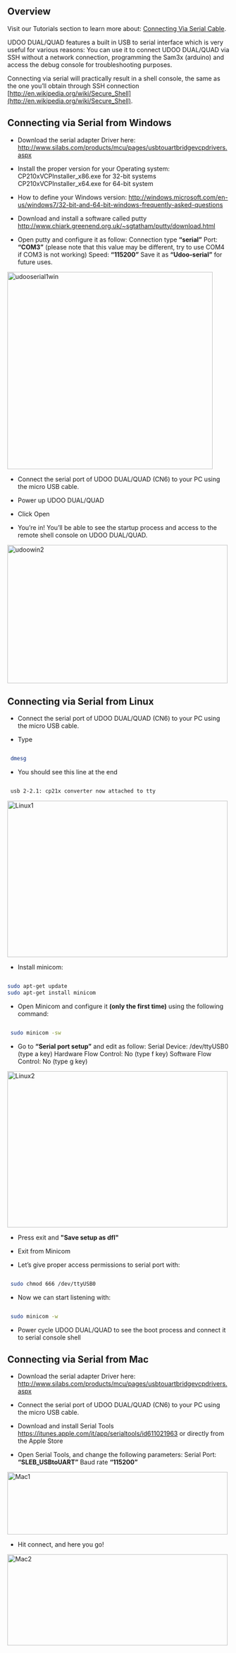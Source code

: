 ## Overview

Visit our Tutorials section to learn more about: [Connecting Via Serial Cable](/tutorial/connecting-via-serial-cable/).

UDOO DUAL/QUAD features a built in USB to serial interface which is very useful for various reasons: You can use it to connect UDOO DUAL/QUAD via SSH without a network connection, programming the Sam3x (arduino) and access the debug console for troubleshooting purposes.

Connecting via serial will practically result in a shell console, the same as the one you’ll obtain through SSH connection [http://en.wikipedia.org/wiki/Secure_Shell](http://en.wikipedia.org/wiki/Secure_Shell).

## Connecting via Serial from Windows

* Download the serial adapter Driver here:
<a href="http://www.silabs.com/products/mcu/pages/usbtouartbridgevcpdrivers.aspx">http://www.silabs.com/products/mcu/pages/usbtouartbridgevcpdrivers.aspx</a>

* Install the proper version for your Operating system:
CP210xVCPInstaller_x86.exe for 32-bit systems
CP210xVCPInstaller_x64.exe for 64-bit system

* How to define your Windows version:
<a href="http://windows.microsoft.com/en-us/windows7/32-bit-and-64-bit-windows-frequently-asked-questions">http://windows.microsoft.com/en-us/windows7/32-bit-and-64-bit-windows-frequently-asked-questions</a>

* Download and install a software called putty
<a href="http://www.chiark.greenend.org.uk/~sgtatham/putty/download.html">http://www.chiark.greenend.org.uk/~sgtatham/putty/download.html</a>

* Open putty and configure it as follow:
Connection type <strong>“serial”</strong>
Port: <strong>“COM3”</strong> (please note that this value may be different, try to use COM4 if COM3 is not working)
Speed: <strong>“115200”</strong>
Save it as <strong>“Udoo-serial”</strong> for future uses.

<img class="alignnone size-full wp-image-2510" src="../img/udooserial1win.png" alt="udooserial1win" width="466" height="448" />

* Connect the serial port of UDOO DUAL/QUAD (CN6) to your PC using the micro USB cable.

* Power up UDOO DUAL/QUAD

* Click Open

* You’re in! You’ll be able to see the startup process and access to the remote shell console on UDOO DUAL/QUAD.

<img class="alignnone size-full wp-image-2511" src="../img/udoowin2.png" alt="udoowin2" width="500" height="314" />

## Connecting via Serial from Linux

* Connect the serial port of UDOO DUAL/QUAD (CN6) to your PC using the micro USB cable.

* Type

```bash

 dmesg

 ```

* You should see this line at the end

```bash

 usb 2-2.1: cp21x converter now attached to tty

 ```

<img class="alignnone size-full wp-image-2512" src="../img/Linux1.png" alt="Linux1" width="500" height="355" />

* Install minicom:

```bash

sudo apt-get update
sudo apt-get install minicom

```

* Open Minicom and configure it <strong>(only the first time)</strong> using the following command:

```bash

 sudo minicom -sw

 ```

* Go to <strong>“Serial port setup”</strong> and edit as follow:
Serial Device: /dev/ttyUSB0 (type a key)
Hardware Flow Control: No (type f key)
Software Flow Control: No (type g key)

<img class="alignnone size-full wp-image-2513" src="../img/Linux2.png" alt="Linux2" width="500" height="355" />

* Press exit and <strong>"Save setup as dfl"</strong>

* Exit from Minicom

* Let’s give proper access permissions to serial port with:

```bash

 sudo chmod 666 /dev/ttyUSB0

 ```

* Now we can start listening with:

```bash

 sudo minicom -w

 ```

* Power cycle UDOO DUAL/QUAD to see the boot process and connect it to serial console shell

## Connecting via Serial from Mac

* Download the serial adapter Driver here:
<a href="http://www.silabs.com/products/mcu/pages/usbtouartbridgevcpdrivers.aspx">http://www.silabs.com/products/mcu/pages/usbtouartbridgevcpdrivers.aspx</a>

* Connect the serial port of UDOO DUAL/QUAD (CN6) to your PC using the micro USB cable.

* Download and install Serial Tools <a href="https://itunes.apple.com/it/app/serialtools/id611021963">https://itunes.apple.com/it/app/serialtools/id611021963</a> or directly from the Apple Store

* Open Serial Tools, and change the following parameters:
Serial Port: <strong>“SLEB_USBtoUART”</strong>
Baud rate <strong>“115200”</strong>

<img class="alignnone size-full wp-image-2514" src="/docs/img/Mac1.png" alt="Mac1" width="500" height="142" />

* Hit connect, and here you go!

<img class="alignnone size-full wp-image-2515" src="/docs/img/Mac2.png" alt="Mac2" width="500" height="207" />
